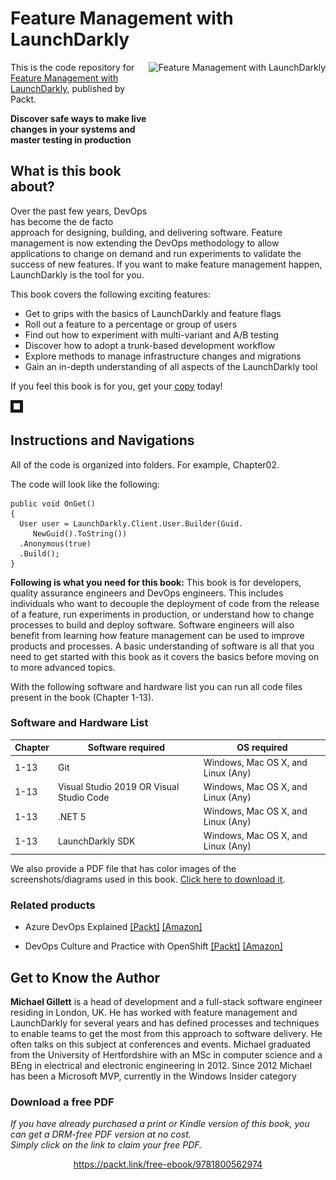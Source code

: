 


# Feature Management with LaunchDarkly

<a href="https://www.packtpub.com/product/feature-management-with-launchdarkly/9781800562974?utm_source=github&utm_medium=repository&utm_campaign=9781800562974"><img src="https://static.packt-cdn.com/products/9781800562974/cover/smaller" alt="Feature Management with LaunchDarkly" height="256px" align="right"></a>

This is the code repository for [Feature Management with LaunchDarkly](https://www.packtpub.com/product/feature-management-with-launchdarkly/9781800562974?utm_source=github&utm_medium=repository&utm_campaign=9781800562974), published by Packt.

**Discover safe ways to make live changes in your systems and master testing in production**

## What is this book about?
Over the past few years, DevOps has become the de facto approach for designing, building, and delivering software. Feature management is now extending the DevOps methodology to allow applications to change on demand and run experiments to validate the success of new features. If you want to make feature management happen, LaunchDarkly is the tool for you. 

This book covers the following exciting features:
* Get to grips with the basics of LaunchDarkly and feature flags
* Roll out a feature to a percentage or group of users
* Find out how to experiment with multi-variant and A/B testing
* Discover how to adopt a trunk-based development workflow
* Explore methods to manage infrastructure changes and migrations
* Gain an in-depth understanding of all aspects of the LaunchDarkly tool

If you feel this book is for you, get your [copy](https://www.amazon.com/dp/1800562977) today!

<a href="https://www.packtpub.com/?utm_source=github&utm_medium=banner&utm_campaign=GitHubBanner"><img src="https://raw.githubusercontent.com/PacktPublishing/GitHub/master/GitHub.png" 
alt="https://www.packtpub.com/" border="5" /></a>

## Instructions and Navigations
All of the code is organized into folders. For example, Chapter02.

The code will look like the following:
```
public void OnGet()
{
  User user = LaunchDarkly.Client.User.Builder(Guid.
     NewGuid().ToString())
  .Anonymous(true)
  .Build();
}
```

**Following is what you need for this book:**
This book is for developers, quality assurance engineers and DevOps engineers. This includes individuals who want to decouple the deployment of code from the release of a feature, run experiments in production, or understand how to change processes to build and deploy software. Software engineers will also benefit from learning how feature management can be used to improve products and processes. A basic understanding of software is all that you need to get started with this book as it covers the basics before moving on to more advanced topics.

With the following software and hardware list you can run all code files present in the book (Chapter 1-13).
### Software and Hardware List
| Chapter | Software required | OS required |
| -------- | ------------------------------------ | ----------------------------------- |
| 1-13 | Git | Windows, Mac OS X, and Linux (Any) |
| 1-13 | Visual Studio 2019 OR Visual Studio Code | Windows, Mac OS X, and Linux (Any) |
| 1-13 | .NET 5 | Windows, Mac OS X, and Linux (Any) |
| 1-13 | LaunchDarkly SDK | Windows, Mac OS X, and Linux (Any) |

We also provide a PDF file that has color images of the screenshots/diagrams used in this book. [Click here to download it](https://static.packt-cdn.com/downloads/9781800562974_ColorImages.pdf).

### Related products
* Azure DevOps Explained [[Packt]](https://www.packtpub.com/product/azure-devops-explained/9781800563513?utm_source=github&utm_medium=repository&utm_campaign=9781800563513) [[Amazon]](https://www.amazon.com/dp/1800563515)

* DevOps Culture and Practice with OpenShift [[Packt]](https://www.packtpub.com/product/devops-culture-and-practice-with-openshift/9781800202368?utm_source=github&utm_medium=repository&utm_campaign=9781800202368) [[Amazon]](https://www.amazon.com/dp/1800202369)

## Get to Know the Author
**Michael Gillett**
is a head of development and a full-stack software engineer residing in London, UK. He has worked with feature management and LaunchDarkly for several years and has defined processes and techniques to enable teams to get the most from this approach to software delivery. He often talks on this subject at conferences and events.
Michael graduated from the University of Hertfordshire with an MSc in computer science and a BEng in electrical and electronic engineering in 2012. Since 2012 Michael has been a Microsoft MVP, currently in the Windows Insider category
### Download a free PDF

 <i>If you have already purchased a print or Kindle version of this book, you can get a DRM-free PDF version at no cost.<br>Simply click on the link to claim your free PDF.</i>
<p align="center"> <a href="https://packt.link/free-ebook/9781800562974">https://packt.link/free-ebook/9781800562974 </a> </p>